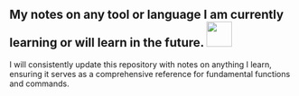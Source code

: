 <h2>My notes on any tool or language I am currently learning or will learn in the future. <img src="https://media.giphy.com/media/WUlplcMpOCEmTGBtBW/giphy.gif" width="45"> </h2>

I will consistently update this repository with notes on anything I learn, ensuring it serves as a comprehensive reference for fundamental functions and commands.

